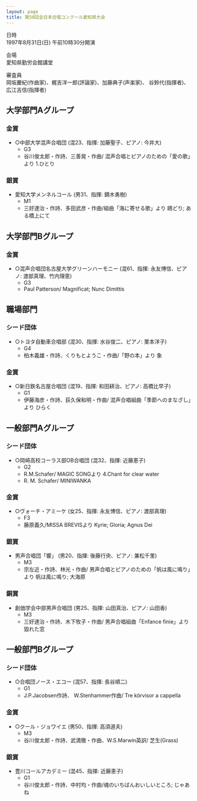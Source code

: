 ```yaml
---
layout: page
title: 第50回全日本合唱コンクール愛知県大会
---
```

日時  
1997年8月31日(日) 午前10時30分開演

会場  
愛知県勤労会館講堂

審査員  
岡坂慶紀(作曲家)、梶吉洋一郎(評論家)、加藤典子(声楽家)、 谷鈴代(指揮者)、広江吉信(指揮者)

大学部門Aグループ
-----------------

### 金賞

-   ○中部大学混声合唱団 (混23、指揮: 加藤聖子、ピアノ: 今井大)
    -   G3
    -   谷川俊太郎・作詩、三善晃・作曲/ 混声合唱とピアノのための「愛の歌」より 1.ひとり

### 銀賞

-   愛知大学メンネルコール (男31、指揮: 鏑木勇樹)
    -   M1
    -   三好達治・作詩、多田武彦・作曲/組曲「海に寄せる歌」より 鴎どり; ある橋上にて

大学部門Bグループ
-----------------

### 金賞

-   ○混声合唱団名古屋大学グリーンハーモニー (混61、指揮: 永友博信、ピアノ: 渡部真理、竹内理恵)
    -   G3
    -   <span lang="en">Paul Patterson</span>/ <span lang="la">Magnificat</span>; <span lang="la">Nunc
        Dimittis</span>

職場部門
--------

### シード団体

-   ○トヨタ自動車合唱部 (混30、指揮: 水谷俊二、ピアノ: 栗本洋子)
    -   G4
    -   柏木義雄・作詩、くりもとようこ・作曲/「野の本」より 象

### 金賞

-   ○新日鉄名古屋合唱団 (混19、指揮: 和田耕治、ピアノ: 高橋比早子)
    -   G1
    -   伊藤海彦・作詩、荻久保和明・作曲/ 混声合唱組曲「季節へのまなざし」より ひらく

一般部門Aグループ
-----------------

### シード団体

-   ○岡崎高校コーラス部OB合唱団 (混32、指揮: 近藤恵子)
    -   G2
    -   <span lang="en-CA">R.M.Schafer</span>/ <span lang="en">MAGIC
        SONG</span>より <span lang="en">4.Chant for clear
        water</span>
    -   <span lang="en-CA">R. M. Schafer</span>/ <span lang="en">MINIWANKA</span>

### 金賞

-   ○ヴォーチ・アミーケ (女25、指揮: 永友博信、ピアノ: 渡部真理)
    -   F3
    -   藤原義久/<span lang="la">MISSA BREVIS</span>より <span lang="la">Kyrie;
        Gloria; Agnus Dei</span>

### 銀賞

-   男声合唱団「響」 (男20、指揮: 後藤行央、ピアノ: 兼松千里)
    -   M3
    -   宗左近・作詩、林光・作曲/ 男声合唱とピアノのための「帆は風に鳴り」より 帆は風に鳴り; 大海原

### 銅賞

-   創価学会中部男声合唱団 (男25、指揮: 山田真治、ピアノ: 山田香)
    -   M3
    -   三好達治・作詩、木下牧子・作曲/ 男声合唱組曲「<span lang="fr">Enfance
        finie</span>」より 毀れた窓

一般部門Bグループ
-----------------

### シード団体

-   ○合唱団ノース・エコー (混57、指揮: 長谷順二)
    -   G1
    -   <span lang="sv">J.P.Jacobsen</span>作詩、 <span lang="sv">W.Stenhammer</span>作曲/ <span lang="sv">Tre
        körvisor a cappella</span>

### 金賞

-   ○クール・ジョワイエ (男50、指揮: 高須道夫)
    -   M3
    -   谷川俊太郎・作詩、武満徹・作曲、<span lang="en">W.S.Marwin</span>英訳/
        芝生(<span lang="en">Grass</span>)

### 銀賞

-   豊川コールアカデミー (混45、指揮: 近藤恵子)
    -   G1
    -   谷川俊太郎・作詩、中村均・作曲/魂のいちばんおいしいところ; じゃあね
